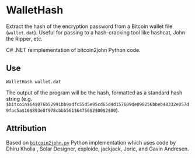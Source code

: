 WalletHash
==========

Extract the hash of the encryption password from a Bitcoin wallet file (`wallet.dat`). Useful for passing to a hash-cracking tool like hashcat, John the Ripper, etc.

C# .NET reimplementation of bitcoin2john Python code.

Use
---

 `WalletHash wallet.dat`

The output of the program will be the hash, formatted as a standard hash string (e.g. `$bitcoin$64$076b52991bb9adfc55d5e95cd65d4d157609de098256bbeb48332e057d9fac5a$16$893e8f978cbbb561$64756$2$00$2$00`).

Attribution
-----------

Based on [`bitcoin2john.py`](https://github.com/openwall/john/blob/bleeding-jumbo/run/bitcoin2john.py) Python implementation which uses code by Dhiru Kholia <dhiru at openwall.com>, Solar Designer, exploide, jackjack, Joric, and Gavin Andresen.
